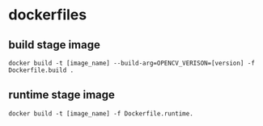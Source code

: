 # dockerfiles

## build stage image
```
docker build -t [image_name] --build-arg=OPENCV_VERISON=[version] -f Dockerfile.build .
```

## runtime stage image
```
docker build -t [image_name] -f Dockerfile.runtime.
```

